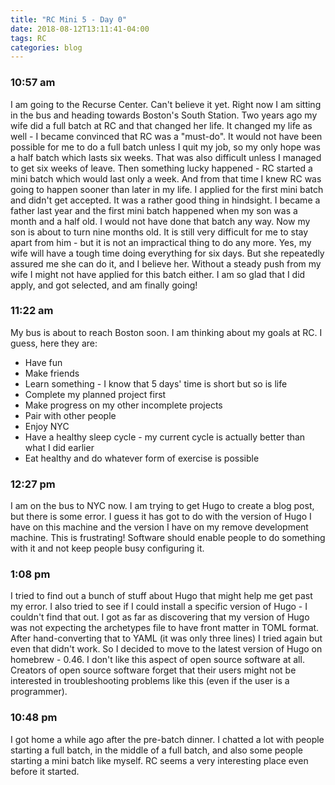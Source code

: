 ```yaml
---
title: "RC Mini 5 - Day 0"
date: 2018-08-12T13:11:41-04:00
tags: RC
categories: blog
---
```


### 10:57 am
I am going to the Recurse Center. Can't believe it yet. Right now I am sitting in the bus and heading towards Boston's South Station.
Two years ago my wife did a full batch at RC and that changed her life. It changed my life as well - I became convinced that RC was a "must-do".
It would not have been possible for me to do a full batch unless I quit my job, so my only hope was a half batch which lasts six weeks. That was also difficult unless I managed to get six weeks of leave. Then something lucky happened - RC started a mini batch which would last only a week. And from that time I knew RC was going to happen sooner than later in my life. I applied for the first mini batch and didn't get accepted. It was a rather good thing in hindsight. I became a father last year and the first mini batch happened when my son was a month and a half old. I would not have done that batch any way. Now my son is about to turn nine months old. It is still very difficult for me to stay apart from him - but it is not an impractical thing to do any more. Yes, my wife will have a tough time doing everything for six days. But she repeatedly assured me she can do it, and I believe her. Without a steady push from my wife I might not have applied for this batch either. I am so glad that I did apply, and got selected, and am finally going!

### 11:22 am
My bus is about to reach Boston soon. I am thinking about my goals at RC. I guess, here they are:

* Have fun
* Make friends
* Learn something - I know that 5 days' time is short but so is life
* Complete my planned project first
* Make progress on my other incomplete projects
* Pair with other people
* Enjoy NYC
* Have a healthy sleep cycle - my current cycle is actually better than what I did earlier
* Eat healthy and do whatever form of exercise is possible

### 12:27 pm
I am on the bus to NYC now. I am trying to get Hugo to create a blog post, but there is some error. I guess it has got to do with the version of Hugo I have on this machine and the version I have on my remove development machine. This is frustrating! Software should enable people to do something with it and not keep people busy configuring it.

### 1:08 pm
I tried to find out a bunch of stuff about Hugo that might help me get past my error. I also tried to see if I could install a specific version of Hugo - I couldn't find that out. I got as far as discovering that my version of Hugo was not expecting the archetypes file to have front matter in TOML format. After hand-converting that to YAML (it was only three lines) I tried again but even that didn't work. So I decided to move to the latest version of Hugo on homebrew - 0.46. I don't like this aspect of open source software at all. Creators of open source software forget that their users might not be interested in troubleshooting problems like this (even if the user is a programmer).

### 10:48 pm
I got home a while ago after the pre-batch dinner. I chatted a lot with people starting a full batch, in the middle of a full batch, and also some people starting a mini batch like myself. RC seems a very interesting place even before it started.
